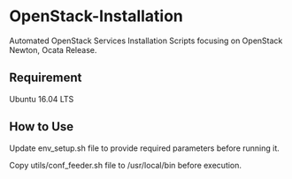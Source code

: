 # OpenStack-Installation

Automated OpenStack Services Installation Scripts focusing on OpenStack Newton, Ocata Release.

## Requirement

Ubuntu 16.04 LTS

## How to Use
Update env_setup.sh file to provide required parameters before running it.

Copy utils/conf_feeder.sh file to /usr/local/bin before execution.
